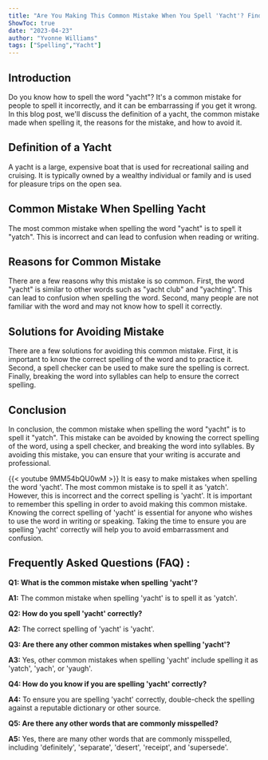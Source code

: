 ```yaml
---
title: "Are You Making This Common Mistake When You Spell 'Yacht'? Find Out Now!"
ShowToc: true 
date: "2023-04-23"
author: "Yvonne Williams" 
tags: ["Spelling","Yacht"]
---
```

## Introduction

Do you know how to spell the word "yacht"? It's a common mistake for people to spell it incorrectly, and it can be embarrassing if you get it wrong. In this blog post, we'll discuss the definition of a yacht, the common mistake made when spelling it, the reasons for the mistake, and how to avoid it.

## Definition of a Yacht

A yacht is a large, expensive boat that is used for recreational sailing and cruising. It is typically owned by a wealthy individual or family and is used for pleasure trips on the open sea.

## Common Mistake When Spelling Yacht

The most common mistake when spelling the word "yacht" is to spell it "yatch". This is incorrect and can lead to confusion when reading or writing.

## Reasons for Common Mistake

There are a few reasons why this mistake is so common. First, the word "yacht" is similar to other words such as "yacht club" and "yachting". This can lead to confusion when spelling the word. Second, many people are not familiar with the word and may not know how to spell it correctly.

## Solutions for Avoiding Mistake

There are a few solutions for avoiding this common mistake. First, it is important to know the correct spelling of the word and to practice it. Second, a spell checker can be used to make sure the spelling is correct. Finally, breaking the word into syllables can help to ensure the correct spelling.

## Conclusion

In conclusion, the common mistake when spelling the word "yacht" is to spell it "yatch". This mistake can be avoided by knowing the correct spelling of the word, using a spell checker, and breaking the word into syllables. By avoiding this mistake, you can ensure that your writing is accurate and professional.

{{< youtube 9MM54bQU0wM >}} 
It is easy to make mistakes when spelling the word 'yacht'. The most common mistake is to spell it as 'yatch'. However, this is incorrect and the correct spelling is 'yacht'. It is important to remember this spelling in order to avoid making this common mistake. Knowing the correct spelling of 'yacht' is essential for anyone who wishes to use the word in writing or speaking. Taking the time to ensure you are spelling 'yacht' correctly will help you to avoid embarrassment and confusion.

## Frequently Asked Questions (FAQ) :
**Q1: What is the common mistake when spelling 'yacht'?**

**A1:** The common mistake when spelling 'yacht' is to spell it as 'yatch'.

**Q2: How do you spell 'yacht' correctly?**

**A2:** The correct spelling of 'yacht' is 'yacht'.

**Q3: Are there any other common mistakes when spelling 'yacht'?**

**A3:** Yes, other common mistakes when spelling 'yacht' include spelling it as 'yatch', 'yach', or 'yaugh'.

**Q4: How do you know if you are spelling 'yacht' correctly?**

**A4:** To ensure you are spelling 'yacht' correctly, double-check the spelling against a reputable dictionary or other source.

**Q5: Are there any other words that are commonly misspelled?**

**A5:** Yes, there are many other words that are commonly misspelled, including 'definitely', 'separate', 'desert', 'receipt', and 'supersede'.





